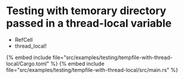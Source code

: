 # Testing with temorary directory passed in a thread-local variable

* RefCell
* thread_local!

{% embed include file="src/examples/testing/tempfile-with-thread-local/Cargo.toml" %}
{% embed include file="src/examples/testing/tempfile-with-thread-local/src/main.rs" %}



